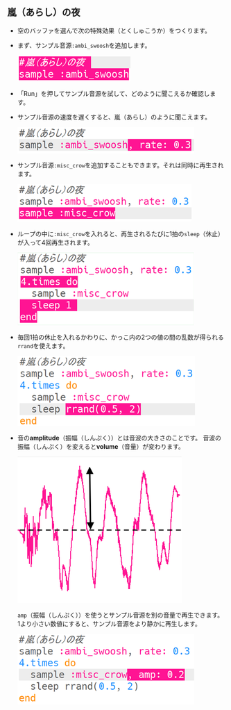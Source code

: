 ## 嵐（あらし）の夜

+ 空のバッファを選んで次の特殊効果（とくしゅこうか）をつくります。

+ まず、サンプル音源`:ambi_swoosh`を追加します。
    
    ![スクリーンショット](images/effects-storm-sample.png)

+ 「Run」を押してサンプル音源を試して、どのように聞こえるか確認します。

+ サンプル音源の速度を遅くすると、嵐（あらし）のように聞こえます。
    
    ![スクリーンショット](images/effects-storm-rate.png)

+ サンプル音源`:misc_crow`を追加することもできます。それは同時に再生されます。
    
    ![スクリーンショット](images/effects-storm-crow.png)

+ ループの中に`:misc_crow`を入れると、再生されるたびに1拍の`sleep`（休止）が入って4回再生されます。
    
    ![スクリーンショット](images/effects-storm-crow-repeat.png)

+ 毎回1拍の休止を入れるかわりに、かっこ内の2つの値の間の乱数が得られる`rrand`を使えます。
    
    ![スクリーンショット](images/effects-storm-crow-rand.png)

+ 音の**amplitude**（振幅（しんぷく））とは音波の大きさのことです。 音波の振幅（しんぷく）を変えると**volume**（音量）が変わります。
    
    ![振幅（しんぷく）](images/effects-amplitude.png)
    
    `amp`（振幅（しんぷく））を使うとサンプル音源を別の音量で再生できます。 1より小さい数値にすると、サンプル音源をより静かに再生します。
    
    ![スクリーンショット](images/effects-storm-crow-amp.png)